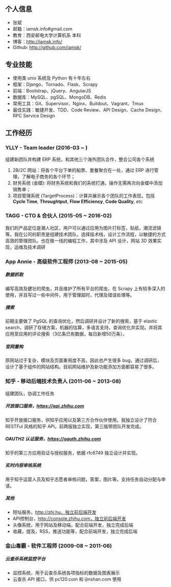 ## 个人信息

- 张斌
- 邮箱：iamsk.info#gmail.com
- 教育：西安邮电大学计算机系 本科
- 博客：http://iamsk.info/
- Github: http://github.com/iamsk/

## 专业技能

- 使用类 unix 系统及 Python 有十年左右
- 框架：Django、Tornado、Flask、Scrapy
- 前端：Bootstrap、jQuery、AngularJS
- 数据库：MySQL、pgSQL、MongoDB、Redis
- 常用工具：Git、Supervisor、Nginx、Buildout、Vagrant、Tmux
- 最佳实践：敏捷开发、TDD、Code Review、API Design、Cache Design、RPC Service Design

## 工作经历

### YLLY - Team leader (2016-03 \~ )

组建新团队并构建 ERP 系统，和其他三个海外团队合作，整合公司各个系统

1. 2B/2C 网站：将各个平台下单的船票、套餐聚合在一处，通过 ERP 进行管理，了解电子商务的各个环节；
2. 财务系统 (金蝶): 将财务系统和我们的系统打通，操作无需再次向金蝶中添加销售单；
3. 项目管理系统 (TargetProcess)：计算并展示各个团队的工作表现，包括 **Cycle Time**, **Throughtput**, **Flow Efficiency**, **Code Quality**, etc

### TAGG - CTO & 合伙人 (2015-05 \~ 2016-02)

我们的产品定位是潮人社区，用户可以通过应用为图片打标签，贴纸，潮流滤镜等。我在公司的职责是组建技术团队，选择技术栈，设计工作流程，以敏捷的方式高效的管理团队。也在做一线的编程工作，其中涉及 API 设计，网站 3D 效果实现，运维及技术调研

### App Annie - 高级软件工程师 (2013-08 \~ 2015-05)

##### 数据抓取

编写高效及健壮的爬虫，并且维护了所有平台的爬虫，在 Scrapy 上有较多深入的使用，并且写过一些中间件，用于管理超时，代理及错误处理等。

##### 搜索

前期主要做了 PgSQL 的查询优化，然后调研并设计了新的搜索，基于 elastic search，调研了存储方案，机器的估算，多语言支持，查询优化并实现。并将其应用至应用的评论搜索（3亿条已有数据，每日新增50万条）。

##### 官网重构

原网站过于复杂，模块及页面重用度不高，因此也产生很多 bug，通过调研后，设计了基于组件的网站结构。目前网站维护及新功能添加方面都容易了很多。

### 知乎 - 移动后端技术负责人 (2011-06 \~ 2013-08)

组建团队，协调工作任务

##### 开放接口服务，https://api.zhihu.com

知乎开放接口服务，供知乎应用以及第三方合作伙伴使用。我独立设计了符合 RESTFul 风格的知乎 API。前两版独立实现，第三版带团队开发完成。

##### OAUTH2 认证服务，https://oauth.zhihu.com

知乎的第三方应用验证与授权服务，依据 rfc6749 独立设计并实现。

##### 实时内容审核系统

用于知乎运营人员及知乎志愿者审核问题，答案，图片等。支持任务自动分配与申请。

##### 其他

- 短址服务，http://zhi.hu，独立前后端开发
- API控制台，http://console.zhihu.com，独立前后端开发
- 头像系统，用于网站及移动端，配合前端开发，独立完成后端
- 收藏，提及，RSS，推送功能等，配合前端开发，独立完成后端

### 金山毒霸 - 软件工程师 (2009-08 \~ 2011-06)

##### 云查杀系统监控平台

- 监控系统，用于云查杀系统各项指标的数据及图表展示
- 云查杀 API 接口，供 pc120.com 和 ijinshan.com 使用